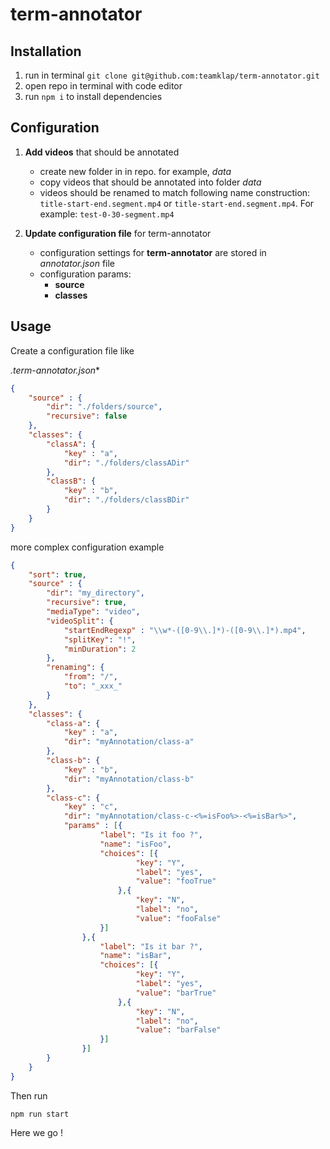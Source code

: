 # term-annotator

## Installation

1. run in terminal `git clone git@github.com:teamklap/term-annotator.git`
2. open repo in terminal with code editor
3. run `npm i` to install dependencies

## Configuration

1. **Add videos** that should be annotated
	- create new folder in in repo. for example, *data*
	- copy videos that should be annotated into folder *data*
	- videos should be renamed to match following name construction: `title-start-end.segment.mp4` or `title-start-end.segment.mp4`. For example: `test-0-30-segment.mp4`

2. **Update configuration file** for term-annotator

	- configuration settings for **term-annotator** are stored in *annotator.json* file
	- configuration params:
		- **source**
		- **classes**

## Usage

Create a configuration file like

*.term-annotator.json**
```json
{
	"source" : {
		"dir": "./folders/source",
		"recursive": false
	},
	"classes": {
		"classA": {
			"key" : "a",
			"dir": "./folders/classADir"
		},
		"classB": {
			"key" : "b",
			"dir": "./folders/classBDir"
		}
	}
}
```

more complex configuration example
```json
{
	"sort": true,
	"source" : {
		"dir": "my_directory",
		"recursive": true,
		"mediaType": "video",
		"videoSplit": {
			"startEndRegexp" : "\\w*-([0-9\\.]*)-([0-9\\.]*).mp4",
			"splitKey": "!",
			"minDuration": 2
		},
		"renaming": {
			"from": "/",
			"to": "_xxx_"
		}
	},
	"classes": {
		"class-a": {
			"key" : "a",
			"dir": "myAnnotation/class-a"
		},
		"class-b": {
			"key" : "b",
			"dir": "myAnnotation/class-b"
		},
		"class-c": {
			"key" : "c",
			"dir": "myAnnotation/class-c-<%=isFoo%>-<%=isBar%>",
			"params" : [{
					"label": "Is it foo ?",
					"name": "isFoo",
					"choices": [{
							"key": "Y",
							"label": "yes",
							"value": "fooTrue"
						},{
							"key": "N",
							"label": "no",
							"value": "fooFalse"
					}]
				},{
					"label": "Is it bar ?",
					"name": "isBar",
					"choices": [{
							"key": "Y",
							"label": "yes",
							"value": "barTrue"
						},{
							"key": "N",
							"label": "no",
							"value": "barFalse"
					}]
				}]
		}
	}
}
```

Then run
```
npm run start
```

Here we go !
